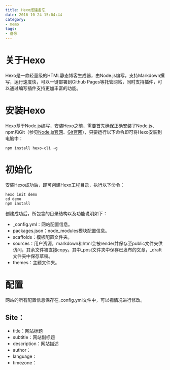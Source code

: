 ```yaml
---
title: Hexo搭建备忘
date: 2016-10-24 15:04:44
category: 
- memo
tags:
- 备忘
---
```


# 关于Hexo

Hexo是一款轻量级的HTML静态博客生成器，由Node.js编写，支持Markdown撰写，运行速度快，可以一键部署到Github Pages等托管网站，同时支持插件，可以通过编写插件支持更加丰富的功能。

# 安装Hexo

Hexo基于Node.js编写，安装Hexo之前，需要首先确保正确安装了Node.js、npm和Git（参见[Node.js官网](https://nodejs.org/)、[Git官网](https://git-scm.com/)），只要运行以下命令即可将Hexo安装到电脑中：

```
npm install hexo-cli -g
```

# 初始化

安装Hexo成功后，即可创建Hexo工程目录，执行以下命令：

```
hexo init demo
cd demo
npm install
```

创建成功后，所包含的目录结构以及功能说明如下：

 * _config.yml：网站配置信息。
 * packages.json：node_modules模块配置信息。
 * scaffolds：模板配置文件夹。
 * sources：用户资源，markdown和html会被render并保存至public文件夹供访问，其余文件被直接copy。其中_post文件夹中保存已发布的文章，_draft文件夹中保存草稿。
 * themes：主题文件夹。

# 配置

网站的所有配置信息保存在_config.yml文件中，可以视情况进行修改。

## Site：
 * title：网站标题
 * subtitle：网站副标题
 * description：网站描述
 * author：
 * language：
 * timezone：





